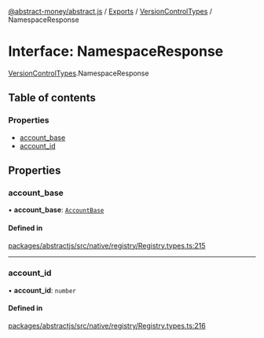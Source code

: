 [@abstract-money/abstract.js](../README.md) / [Exports](../modules.md) / [VersionControlTypes](../modules/VersionControlTypes.md) / NamespaceResponse

# Interface: NamespaceResponse

[VersionControlTypes](../modules/VersionControlTypes.md).NamespaceResponse

## Table of contents

### Properties

- [account\_base](VersionControlTypes.NamespaceResponse.md#account_base)
- [account\_id](VersionControlTypes.NamespaceResponse.md#account_id)

## Properties

### account\_base

• **account\_base**: [`AccountBase`](VersionControlTypes.AccountBase.md)

#### Defined in

[packages/abstractjs/src/native/registry/Registry.types.ts:215](https://github.com/AbstractSDK/frontend/blob/07410073/packages/abstractjs/src/native/registry/Registry.types.ts#L215)

___

### account\_id

• **account\_id**: `number`

#### Defined in

[packages/abstractjs/src/native/registry/Registry.types.ts:216](https://github.com/AbstractSDK/frontend/blob/07410073/packages/abstractjs/src/native/registry/Registry.types.ts#L216)
